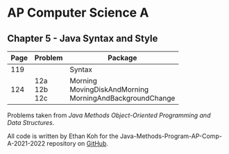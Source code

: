 # AP Computer Science A
## Chapter 5 - Java Syntax and Style

| **Page** | **Problem**       | **Package**                                                   |
|----------|-------------------|---------------------------------------------------------------|
| 119      |                   | Syntax                                                        |
| 124      | 12a<br>12b<br>12c | Morning<br>MovingDiskAndMorning<br>MorningAndBackgroundChange |

Problems taken from *Java Methods Object-Oriented Programming and Data Structures*.

All code is written by Ethan Koh for the Java-Methods-Program-AP-Comp-A-2021-2022 repository on [GitHub](https://github.com/ArsiaC01/Java-Methods-Programs-AP-Comp-A-2021-2022).